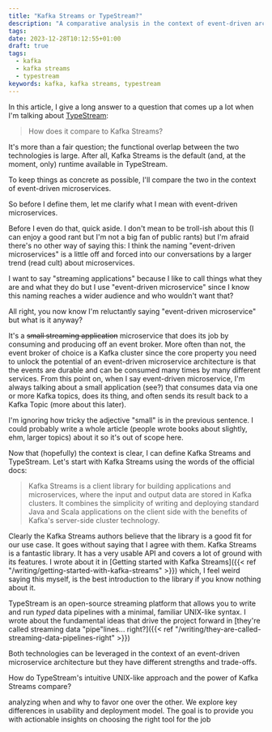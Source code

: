 ```yaml
---
title: "Kafka Streams or TypeStream?"
description: "A comparative analysis in the context of event-driven architectures"
tags:
date: 2023-12-28T10:12:55+01:00
draft: true
tags:
  - kafka
  - kafka streams
  - typestream
keywords: kafka, kafka streams, typestream
---
```


In this article, I give a long answer to a question that comes up a lot when I'm
talking about [TypeStream](https://github.com/typestreamio/typestream):

> How does it compare to Kafka Streams?

It's more than a fair question; the functional overlap between the two
technologies is large. After all, Kafka Streams is the default (and, at the
moment, only) runtime available in TypeStream.

To keep things as concrete as possible, I'll compare the two in the context of
event-driven microservices.

So before I define them, let me clarify what I mean with event-driven
microservices.

Before I even do that, quick aside. I don't mean to be troll-ish about this (I
can enjoy a good rant but I'm not a big fan of public rants) but I'm afraid
there's no other way of saying this: I think the naming "event-driven
microservices" is a little off and forced into our conversations by a larger
trend (read cult) about microservices.

I want to say "streaming applications" because I like to call things what they
are and what they do but I use "event-driven microservice" since I know this
naming reaches a wider audience and who wouldn't want that?

All right, you now know I'm reluctantly saying "event-driven microservice" but
what is it anyway?

It's a ~~small streaming application~~ microservice that does its job by
consuming and producing off an event broker. More often than not, the event
broker of choice is a Kafka cluster since the core property you need to unlock
the potential of an event-driven microservice architecture is that the events
are durable and can be consumed many times by many different services. From this
point on, when I say event-driven microservice, I'm always talking about a small
application (see?) that consumes data via one or more Kafka topics, does its
thing, and often sends its result back to a Kafka Topic (more about this later).

I'm ignoring how tricky the adjective "small" is in the previous sentence. I
could probably write a whole article (people wrote books about slightly, ehm,
larger topics) about it so it's out of scope here.

Now that (hopefully) the context is clear, I can define Kafka Streams and
TypeStream. Let's start with Kafka Streams using the words of the official docs:

> Kafka Streams is a client library for building applications and microservices,
> where the input and output data are stored in Kafka clusters. It combines the
> simplicity of writing and deploying standard Java and Scala applications on
> the client side with the benefits of Kafka's server-side cluster technology.

Clearly the Kafka Streams authors believe that the library is a good fit for our
use case. It goes without saying that I agree with them. Kafka Streams is a
fantastic library. It has a very usable API and covers a lot of ground with its
features. I wrote about it in [Getting started with Kafka Streams]({{< ref
"/writing/getting-started-with-kafka-streams" >}}) which, I feel weird saying
this myself, is the best introduction to the library if you know nothing about
it.

TypeStream is an open-source streaming platform that allows you to write and
run *typed* data pipelines with a minimal, familiar UNIX-like syntax. I wrote
about the fundamental ideas that drive the project forward in [they're called
streaming data "pipe"lines... right?]({{< ref
"/writing/they-are-called-streaming-data-pipelines-right" >}})

Both technologies can be leveraged in the context of an event-driven
microservice architecture but they have different strengths and trade-offs.

How do TypeStream's intuitive UNIX-like approach and the power of Kafka Streams
compare?

analyzing when and why to favor one over the other. We explore key differences
in usability and deployment model. The goal is to provide you with actionable
insights on choosing the right tool for the job